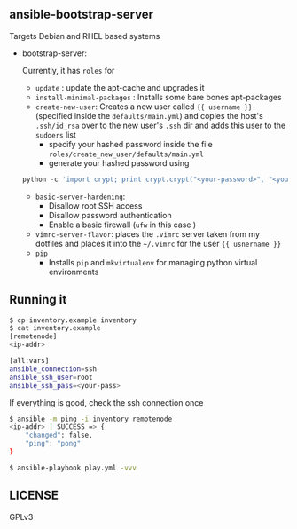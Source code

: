 ## ansible-bootstrap-server

Targets Debian and RHEL based systems

- bootstrap-server:
	
	Currently, it has `roles` for 

	- `update` : update the apt-cache and upgrades it
	- `install-minimal-packages` : Installs some bare bones apt-packages
	- `create-new-user`: Creates a new user called `{{ username }}` (specified inside the `defaults/main.yml`) and copies the host's `.ssh/id_rsa` over to the new user's `.ssh` dir and adds this user to the `sudoers` list
		- specify your hashed password inside the file `roles/create_new_user/defaults/main.yml`
		- generate your hashed password using 

	```python
	python -c 'import crypt; print crypt.crypt("<your-password>", "<your-key>")'
	```

	- `basic-server-hardening`:
		- Disallow root SSH access
		- Disallow password authentication
		- Enable a basic firewall (`ufw` in this case )
	- `vimrc-server-flavor`: places the `.vimrc` server taken from my dotfiles and places it into the `~/.vimrc` for the user `{{ usnername }}`
	- `pip`
		- Installs `pip` and `mkvirtualenv` for managing python virtual environments

## Running it

```bash
$ cp inventory.example inventory
$ cat inventory.example
[remotenode]
<ip-addr>

[all:vars]
ansible_connection=ssh
ansible_ssh_user=root
ansible_ssh_pass=<your-pass>
```

If everything is good, check the ssh connection once

```bash
$ ansible -m ping -i inventory remotenode
<ip-addr> | SUCCESS => {
    "changed": false,
    "ping": "pong"
}
```


```bash
$ ansible-playbook play.yml -vvv
```

## LICENSE

GPLv3




